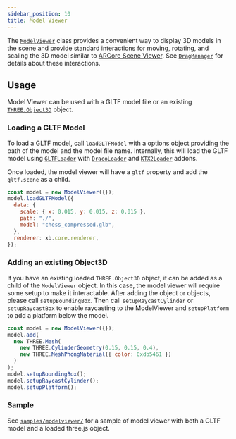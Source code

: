 ```yaml
---
sidebar_position: 10
title: Model Viewer
---
```


The [`ModelViewer`](/api/classes/ModelViewer) class provides a convenient way to display 3D models in the scene and provide standard interactions for moving, rotating, and scaling the 3D model similar to [ARCore Scene Viewer](https://developers.google.com/ar/develop/scene-viewer).
See [`DragManager`](DragManager.md) for details about these interactions.

## Usage

Model Viewer can be used with a GLTF model file or an existing [`THREE.Object3D`](https://threejs.org/docs/#api/en/core/Object3D) object.

### Loading a GLTF Model

To load a GLTF model, call `loadGLTFModel` with a options object providing the path of the model and the model file name.
Internally, this will load the GLTF model using [`GLTFLoader`](https://threejs.org/docs/#examples/en/loaders/GLTFLoader) with [`DracoLoader`](https://threejs.org/docs/#examples/en/loaders/DRACOLoader) and [`KTX2Loader`](https://threejs.org/docs/#examples/en/loaders/KTX2Loader) addons.

Once loaded, the model viewer will have a `gltf` property and add the `gltf.scene` as a child.

```js
const model = new ModelViewer({});
model.loadGLTFModel({
  data: {
    scale: { x: 0.015, y: 0.015, z: 0.015 },
    path: "./",
    model: "chess_compressed.glb",
  },
  renderer: xb.core.renderer,
});
```

### Adding an existing Object3D

If you have an existing loaded `THREE.Object3D` object, it can be added as a child of the `ModelViewer` object.
In this case, the model viewer will require some setup to make it interactable.
After adding the object or objects, please call `setupBoundingBox`.
Then call `setupRaycastCylinder` or `setupRaycastBox` to enable raycasting to the ModelViewer and `setupPlatform` to add a platform below the model.

```js
const model = new ModelViewer({});
model.add(
  new THREE.Mesh(
    new THREE.CylinderGeometry(0.15, 0.15, 0.4),
    new THREE.MeshPhongMaterial({ color: 0xdb5461 })
  )
);
model.setupBoundingBox();
model.setupRaycastCylinder();
model.setupPlatform();
```

### Sample

See [`samples/modelviewer/`](/samples/ModelViewer) for a sample of model viewer with both a GLTF model and a loaded three.js object.
